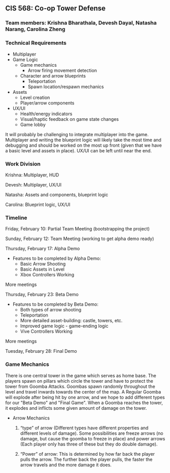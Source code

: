 ## CIS 568: Co-op Tower Defense
### Team members: Krishna Bharathala, Devesh Dayal, Natasha Narang, Carolina Zheng

### Technical Requirements
 * Multiplayer
 * Game Logic
    * Game mechanics
      * Arrow firing movement detection
    * Character and arrow blueprints
       * Teleportation
       * Spawn location/respawn mechanics 
 * Assets
    * Level creation
    * Player/arrow components
 * UX/UI
    * Health/energy indicators
    * Visual/haptic feedback on game state changes
    * Game lobby

It will probably be challenging to integrate multiplayer into the game. Multiplayer and writing the blueprint logic will likely take the most time and debugging and should be worked on the most up front (given that we have a basic level and assets in place). UX/UI can be left until near the end.

### Work Division
Krishna: Multiplayer, HUD

Devesh: Multiplayer, UX/UI

Natasha: Assets and components, blueprint logic

Carolina: Blueprint logic, UX/UI

### Timeline
Friday, February 10: Partial Team Meeting (bootstrapping the project)

Sunday, February 12: Team Meeting (working to get alpha demo ready)

Thursday, February 17: Alpha Demo
* Features to be completed by Alpha Demo:
   * Basic Arrow Shooting
   * Basic Assets in Level
   * Xbox Controllers Working

More meetings

Thursday, February 23: Beta Demo
* Features to be completed by Beta Demo:
  * Both types of arrow shooting
  * Teleportation
  * More detailed asset-building: castle, towers, etc.
  * Improved game logic - game-ending logic
  * Vive Controllers Working
  
More meetings

Tuesday, February 28: Final Demo

### Game Mechanics
There is one central tower in the game which serves as home base. The players spawn on pillars which circle the tower and have to protect the tower from Goomba Attacks. Goombas spawn randomly throughout the level and travel inwards towards the center of the map. A Regular Goomba will explode after being hit by one arrow, and we hope to add different types for our "Beta Demo" and "Final Game". When a Goomba reaches the tower, it explodes and inflicts some given amount of damage on the tower.  

* Arrow Mechanics

   1. “type” of arrow (Different types have different properties and different levels of damage). Some possibilities are freeze arrows (no damage, but cause the goomba to freeze in place) and power arrows (Each player only has three of these but they do double damage).

   2. “Power” of arrow: This is determined by how far back the player pulls the arrow. The further back the player pulls, the faster the arrow travels and the more damage it does.




